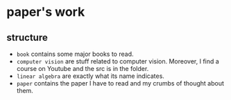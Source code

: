 # paper's work

## structure

- `book` contains some major books to read.
- `computer vision` are stuff related to computer vision. Moreover, I find a course on Youtube and the src is in the folder.
- `linear algebra` are exactly what its name indicates.
- `paper` contains the paper I have to read and my crumbs of thought about them.